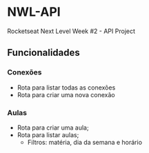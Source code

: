 # NWL-API

Rocketseat Next Level Week #2 - API Project

## Funcionalidades

### Conexões
- Rota para listar todas as conexões
- Rota para criar uma nova conexão

### Aulas
- Rota para criar uma aula;
- Rota para listar aulas;
  - Filtros: matéria, dia da semana e horário
